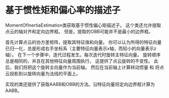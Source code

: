 # 基于惯性矩和偏心率的描述子
MomentOfInertiaEstimation类获取基于惯性偏心矩描述子。
这个类还允许提取点云的轴对齐和定向边界框。
但是，提取的OBB可能并不是最小的边界框。

首先计算点云的协方差矩阵，提取其特征值和向量。
你可以认为所得的特征向量已归一化，总是形成右手坐标系（主要特征向量表示x轴，而较小的向量表示z轴）。
在下一个步骤中，迭代过程发生。每次迭代时旋转主特征向量。
旋转顺序总是相同的，并且在其他特征向量周围执行，
这提供了点云旋转的不变性。
此后，我们将把这个旋转主向量作为当前轴。
然后在当前轴上计算转动惯量 和 将点云投影到以旋转向量为法线的平面上。

实现的类还提供了获取AABB和OBB的方法。沿特征向量将定向边界框计算为AABB。
